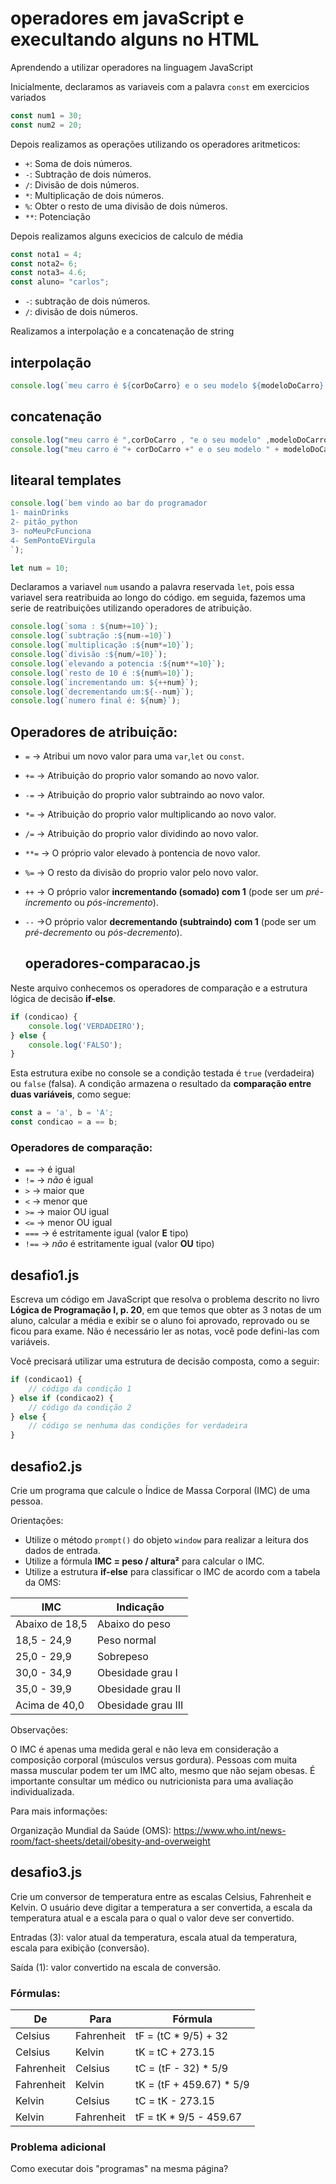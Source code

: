 # operadores em javaScript e execultando alguns no HTML

Aprendendo a utilizar operadores na linguagem JavaScript


Inicialmente, declaramos as variaveis com a palavra `const` em exercicios variados 

~~~js
const num1 = 30;
const num2 = 20;
~~~

Depois realizamos as operações utilizando os operadores aritmeticos:

* `+`: Soma de dois números. 
* `-`: Subtração de dois números. 
* `/`: Divisão de dois números. 
* `*`: Multiplicação de dois números. 
* `%`: Obter o resto de uma divisão de dois números. 
* `**`: Potenciação

Depois realizamos alguns execicios de calculo de média 

~~~js
const nota1 = 4;
const nota2= 6;
const nota3= 4.6;
const aluno= "carlos";
~~~

* `-`: subtração de dois números.
* `/`: divisão de dois números.


Realizamos a interpolação e a concatenação de string


## interpolação 
~~~js
console.log(`meu carro é ${corDoCarro} e o seu modelo ${modeloDoCarro} da marca ${marcaDoCarro} e possui o chassi ${chassiDoCarro} e o seu ano ${anoDoCarro}`);
~~~

## concatenação
~~~js
console.log("meu carro é ",corDoCarro , "e o seu modelo" ,modeloDoCarro,"da marca ",marcaDoCarro,"e possui o chassi",chassiDoCarro,"e o seu ano",anoDoCarro);
console.log("meu carro é "+ corDoCarro +" e o seu modelo " + modeloDoCarro +" da marca "+ marcaDoCarro + " e possui o chassi "+ chassiDoCarro + " e o seu ano " + anoDoCarro);
~~~
## litearal templates
~~~js
console.log(`bem vindo ao bar do programador
1- mainDrinks
2- pitão_python
3- noMeuPcFunciona
4- SemPontoEVirgula
`);
~~~

~~~js
let num = 10;
~~~
Declaramos a variavel `num` usando a palavra reservada `let`, pois essa variavel sera reatribuida ao longo do código.
em seguida, fazemos uma serie de reatribuições utilizando operadores de atribuição.

~~~js
console.log(`soma : ${num+=10}`);
console.log(`subtração :${num-=10}`)
console.log(`multiplicação :${num*=10}`);
console.log(`divisão :${num/=10}`);
console.log(`elevando a potencia :${num**=10}`);
console.log(`resto de 10 é :${num%=10}`);
console.log(`incrementando um: ${++num}`);
console.log(`decrementando um:${--num}`);
console.log(`numero final é: ${num}`);
~~~

## Operadores de atribuição:
* `=` -> Atribui um novo valor para uma `var`,`let` ou `const`.
* `+=` -> Atribuição do proprio valor somando ao novo valor. 
* `-=` -> Atribuição do proprio valor subtraindo ao novo valor. 
* `*=` -> Atribuição do proprio valor multiplicando ao novo valor.
* `/=` -> Atribuição do proprio valor dividindo ao novo valor. 
* `**=` -> O próprio valor elevado à pontencia de novo valor.
* `%=` -> O resto da divisão do proprio valor pelo novo valor.
* `++` -> O próprio valor **incrementando (somado) com 1** (pode ser um _pré-incremento_ ou _pós-incremento_).  
* `--` ->O próprio valor **decrementando (subtraindo) com 1** (pode ser um _pré-decremento_ ou _pós-decremento_).

  ## operadores-comparacao.js

Neste arquivo conhecemos os operadores de comparação e a estrutura lógica de decisão **if-else**.

~~~js
if (condicao) { 
    console.log('VERDADEIRO'); 
} else {
    console.log('FALSO');
}
~~~

Esta estrutura exibe no console se a condição testada é `true` (verdadeira) ou `false` (falsa). A condição armazena o resultado da **comparação entre duas variáveis**, como segue:

~~~js
const a = 'a', b = 'A';
const condicao = a == b;
~~~

### Operadores de comparação:

* `==`  -> é igual
* `!=`  -> _não_ é igual
* `>`   -> maior que
* `<`   -> menor que
* `>=`  -> maior OU igual
* `<=`  -> menor OU igual
* `===` -> é estritamente igual (valor **E** tipo)
* `!==` -> _não_ é estritamente igual (valor **OU** tipo)

## desafio1.js

Escreva um código em JavaScript que resolva o problema descrito no livro **Lógica de Programação I, p. 20**, em que temos que obter as 3 notas de um aluno, calcular a média e exibir se o aluno foi aprovado, reprovado ou se ficou para exame. Não é necessário ler as notas, você pode defini-las com variáveis.

Você precisará utilizar uma estrutura de decisão composta, como a seguir:

~~~js
if (condicao1) {
    // código da condição 1
} else if (condicao2) {
    // código da condição 2
} else {
    // código se nenhuma das condições for verdadeira
}
~~~

## desafio2.js

Crie um programa que calcule o Índice de Massa Corporal (IMC) de uma pessoa. 

Orientações: 
* Utilize o método `prompt()` do objeto `window` para realizar a leitura dos dados de entrada.
* Utilize a fórmula **IMC = peso / altura²** para calcular o IMC.
* Utilize a estrutura **if-else** para classificar o IMC de acordo com a tabela da OMS:

IMC | Indicação
----- | -----
Abaixo de 18,5	| Abaixo do peso
18,5 - 24,9	| Peso normal
25,0 - 29,9	| Sobrepeso
30,0 - 34,9	| Obesidade grau I
35,0 - 39,9	| Obesidade grau II
Acima de 40,0 |	Obesidade grau III

Observações:

O IMC é apenas uma medida geral e não leva em consideração a composição corporal (músculos versus gordura).
Pessoas com muita massa muscular podem ter um IMC alto, mesmo que não sejam obesas.
É importante consultar um médico ou nutricionista para uma avaliação individualizada.

Para mais informações:

Organização Mundial da Saúde (OMS): <https://www.who.int/news-room/fact-sheets/detail/obesity-and-overweight>

## desafio3.js

Crie um conversor de temperatura entre as escalas Celsius, Fahrenheit e Kelvin. O usuário deve digitar a temperatura a ser convertida, a escala da temperatura atual e a escala para o qual o valor deve ser convertido.

Entradas (3): valor atual da temperatura, escala atual da temperatura, escala para exibição (conversão).

Saída (1): valor convertido na escala de conversão.

### Fórmulas:

De | Para | Fórmula
--- | --- | ----
Celsius | Fahrenheit | tF = (tC * 9/5) + 32
Celsius | Kelvin | tK = tC + 273.15
Fahrenheit | Celsius | tC = (tF - 32) * 5/9
Fahrenheit | Kelvin | tK = (tF + 459.67) * 5/9
Kelvin | Celsius | tC = tK - 273.15
Kelvin | Fahrenheit | tF = tK * 9/5 - 459.67

### Problema adicional

Como executar dois "programas" na mesma página?



